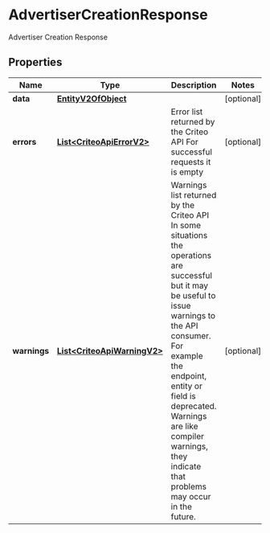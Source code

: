 

# AdvertiserCreationResponse

Advertiser Creation Response

## Properties

Name | Type | Description | Notes
------------ | ------------- | ------------- | -------------
**data** | [**EntityV2OfObject**](EntityV2OfObject.md) |  |  [optional]
**errors** | [**List&lt;CriteoApiErrorV2&gt;**](CriteoApiErrorV2.md) | Error list returned by the Criteo API  For successful requests it is empty |  [optional]
**warnings** | [**List&lt;CriteoApiWarningV2&gt;**](CriteoApiWarningV2.md) | Warnings list returned by the Criteo API  In some situations the operations are successful but it may be useful to issue warnings to the API consumer.  For example the endpoint, entity or field is deprecated. Warnings are like compiler warnings, they indicate that problems may occur in the future. |  [optional]



